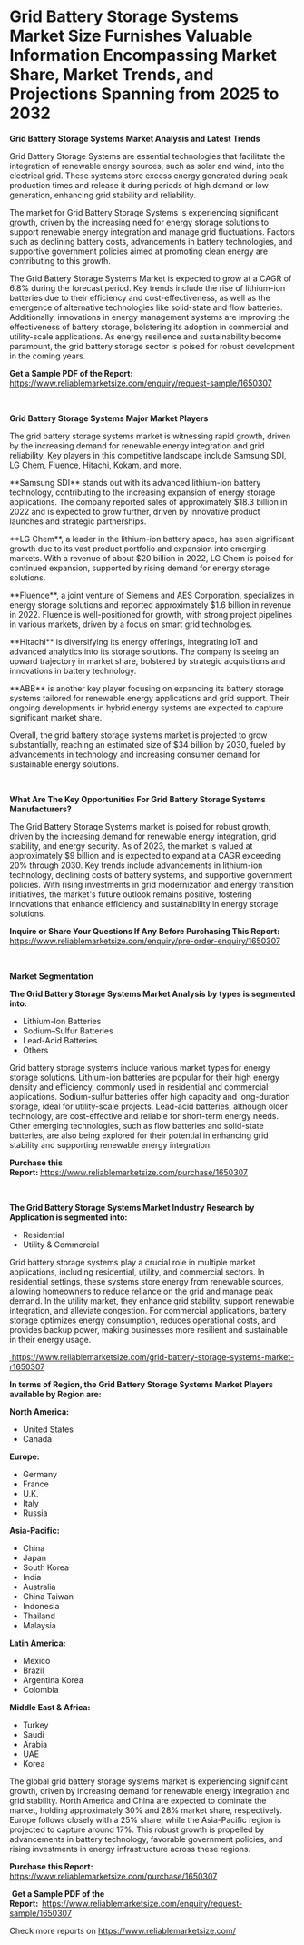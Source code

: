 <p><h1>Grid Battery Storage Systems Market Size Furnishes Valuable Information Encompassing Market Share, Market Trends, and Projections Spanning from 2025 to 2032</h1></p><p><strong>Grid Battery Storage Systems Market Analysis and Latest Trends</strong></p>
<p><p>Grid Battery Storage Systems are essential technologies that facilitate the integration of renewable energy sources, such as solar and wind, into the electrical grid. These systems store excess energy generated during peak production times and release it during periods of high demand or low generation, enhancing grid stability and reliability.</p><p>The market for Grid Battery Storage Systems is experiencing significant growth, driven by the increasing need for energy storage solutions to support renewable energy integration and manage grid fluctuations. Factors such as declining battery costs, advancements in battery technologies, and supportive government policies aimed at promoting clean energy are contributing to this growth. </p><p>The Grid Battery Storage Systems Market is expected to grow at a CAGR of 6.8% during the forecast period. Key trends include the rise of lithium-ion batteries due to their efficiency and cost-effectiveness, as well as the emergence of alternative technologies like solid-state and flow batteries. Additionally, innovations in energy management systems are improving the effectiveness of battery storage, bolstering its adoption in commercial and utility-scale applications. As energy resilience and sustainability become paramount, the grid battery storage sector is poised for robust development in the coming years.</p></p>
<p><strong>Get a Sample PDF of the Report:&nbsp;</strong> <a href="https://www.reliablemarketsize.com/enquiry/request-sample/1650307?utm_campaign=1995&utm_medium=2&utm_source=Github&utm_content=ia&utm_term=13022025&utm_id=grid-battery-storage-systems">https://www.reliablemarketsize.com/enquiry/request-sample/1650307</a></p>
<p>&nbsp;</p>
<p><strong>Grid Battery Storage Systems Major Market Players</strong></p>
<p><p>The grid battery storage systems market is witnessing rapid growth, driven by the increasing demand for renewable energy integration and grid reliability. Key players in this competitive landscape include Samsung SDI, LG Chem, Fluence, Hitachi, Kokam, and more.</p><p>**Samsung SDI** stands out with its advanced lithium-ion battery technology, contributing to the increasing expansion of energy storage applications. The company reported sales of approximately $18.3 billion in 2022 and is expected to grow further, driven by innovative product launches and strategic partnerships.</p><p>**LG Chem**, a leader in the lithium-ion battery space, has seen significant growth due to its vast product portfolio and expansion into emerging markets. With a revenue of about $20 billion in 2022, LG Chem is poised for continued expansion, supported by rising demand for energy storage solutions.</p><p>**Fluence**, a joint venture of Siemens and AES Corporation, specializes in energy storage solutions and reported approximately $1.6 billion in revenue in 2022. Fluence is well-positioned for growth, with strong project pipelines in various markets, driven by a focus on smart grid technologies.</p><p>**Hitachi** is diversifying its energy offerings, integrating IoT and advanced analytics into its storage solutions. The company is seeing an upward trajectory in market share, bolstered by strategic acquisitions and innovations in battery technology.</p><p>**ABB** is another key player focusing on expanding its battery storage systems tailored for renewable energy applications and grid support. Their ongoing developments in hybrid energy systems are expected to capture significant market share.</p><p>Overall, the grid battery storage systems market is projected to grow substantially, reaching an estimated size of $34 billion by 2030, fueled by advancements in technology and increasing consumer demand for sustainable energy solutions.</p></p>
<p>&nbsp;</p>
<p><strong>What Are The Key Opportunities For Grid Battery Storage Systems Manufacturers?</strong></p>
<p><p>The Grid Battery Storage Systems market is poised for robust growth, driven by the increasing demand for renewable energy integration, grid stability, and energy security. As of 2023, the market is valued at approximately $9 billion and is expected to expand at a CAGR exceeding 20% through 2030. Key trends include advancements in lithium-ion technology, declining costs of battery systems, and supportive government policies. With rising investments in grid modernization and energy transition initiatives, the market's future outlook remains positive, fostering innovations that enhance efficiency and sustainability in energy storage solutions.</p></p>
<p><strong>Inquire or Share Your Questions If Any Before Purchasing This Report:</strong> <a href="https://www.reliablemarketsize.com/enquiry/pre-order-enquiry/1650307?utm_campaign=1995&utm_medium=2&utm_source=Github&utm_content=ia&utm_term=13022025&utm_id=grid-battery-storage-systems">https://www.reliablemarketsize.com/enquiry/pre-order-enquiry/1650307</a></p>
<p>&nbsp;</p>
<p><strong>Market Segmentation</strong></p>
<p><strong>The Grid Battery Storage Systems Market Analysis by types is segmented into:</strong></p>
<p><ul><li>Lithium-Ion Batteries</li><li>Sodium–Sulfur Batteries</li><li>Lead-Acid Batteries</li><li>Others</li></ul></p>
<p><p>Grid battery storage systems include various market types for energy storage solutions. Lithium-ion batteries are popular for their high energy density and efficiency, commonly used in residential and commercial applications. Sodium-sulfur batteries offer high capacity and long-duration storage, ideal for utility-scale projects. Lead-acid batteries, although older technology, are cost-effective and reliable for short-term energy needs. Other emerging technologies, such as flow batteries and solid-state batteries, are also being explored for their potential in enhancing grid stability and supporting renewable energy integration.</p></p>
<p><strong>Purchase this Report:&nbsp;</strong><a href="https://www.reliablemarketsize.com/purchase/1650307?utm_campaign=1995&utm_medium=2&utm_source=Github&utm_content=ia&utm_term=13022025&utm_id=grid-battery-storage-systems">https://www.reliablemarketsize.com/purchase/1650307</a></p>
<p>&nbsp;</p>
<p><strong>The Grid Battery Storage Systems Market Industry Research by Application is segmented into:</strong></p>
<p><ul><li>Residential</li><li>Utility & Commercial</li></ul></p>
<p><p>Grid battery storage systems play a crucial role in multiple market applications, including residential, utility, and commercial sectors. In residential settings, these systems store energy from renewable sources, allowing homeowners to reduce reliance on the grid and manage peak demand. In the utility market, they enhance grid stability, support renewable integration, and alleviate congestion. For commercial applications, battery storage optimizes energy consumption, reduces operational costs, and provides backup power, making businesses more resilient and sustainable in their energy usage.</p></p>
<p><a href="https://www.reliablemarketsize.com/grid-battery-storage-systems-market-r1650307?utm_campaign=1995&utm_medium=2&utm_source=Github&utm_content=ia&utm_term=13022025&utm_id=grid-battery-storage-systems">&nbsp;https://www.reliablemarketsize.com/grid-battery-storage-systems-market-r1650307</a></p>
<p><strong>In terms of Region, the Grid Battery Storage Systems Market Players available by Region are:</strong></p>
<p>
    <p> <strong> North America: </strong>
        <ul>
            <li>United States</li>
            <li>Canada</li>
        </ul>
        </p> 
    <p> <strong> Europe: </strong>
        <ul>
            <li>Germany</li>
            <li>France</li>
            <li>U.K.</li>
            <li>Italy</li>
            <li>Russia</li>
        </ul>
        </p> 
    <p> <strong> Asia-Pacific: </strong>
        <ul>
            <li>China</li>
            <li>Japan</li>
            <li>South Korea</li>
            <li>India</li>
            <li>Australia</li>
            <li>China Taiwan</li>
            <li>Indonesia</li>
            <li>Thailand</li>
            <li>Malaysia</li>
        </ul>
        </p> 
    <p> <strong> Latin America: </strong>
        <ul>
            <li>Mexico</li>
            <li>Brazil</li>
            <li>Argentina Korea</li>
            <li>Colombia</li>
        </ul>
        </p> 
    <p> <strong> Middle East & Africa: </strong>
        <ul>
            <li>Turkey</li>
            <li>Saudi</li>
            <li>Arabia</li>
            <li>UAE</li>
            <li>Korea</li>
        </ul>
    </p>
    </p>
<p><p>The global grid battery storage systems market is experiencing significant growth, driven by increasing demand for renewable energy integration and grid stability. North America and China are expected to dominate the market, holding approximately 30% and 28% market share, respectively. Europe follows closely with a 25% share, while the Asia-Pacific region is projected to capture around 17%. This robust growth is propelled by advancements in battery technology, favorable government policies, and rising investments in energy infrastructure across these regions.</p></p>
<p><strong>Purchase this Report: </strong><a href="https://www.reliablemarketsize.com/purchase/1650307?utm_campaign=1995&utm_medium=2&utm_source=Github&utm_content=ia&utm_term=13022025&utm_id=grid-battery-storage-systems">https://www.reliablemarketsize.com/purchase/1650307</a></p>
<p>&nbsp;<strong>Get a Sample PDF of the Report:&nbsp;&nbsp;</strong><a href="https://www.reliablemarketsize.com/enquiry/request-sample/1650307?utm_campaign=1995&utm_medium=2&utm_source=Github&utm_content=ia&utm_term=13022025&utm_id=grid-battery-storage-systems">https://www.reliablemarketsize.com/enquiry/request-sample/1650307</a></p>
<p><strong></strong></p>
<p>Check more reports on <a href="https://www.reliablemarketsize.com/?utm_campaign=1995&utm_medium=2&utm_source=Github&utm_content=ia&utm_term=13022025&utm_id=grid-battery-storage-systems">https://www.reliablemarketsize.com/</a></p>